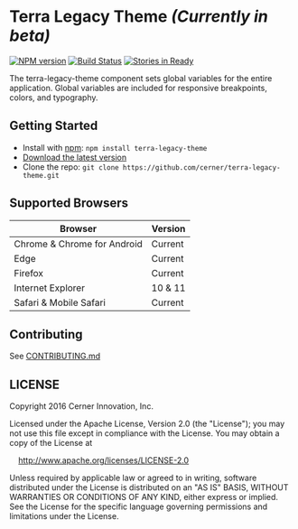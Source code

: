 # Terra Legacy Theme _(Currently in beta)_

[![NPM version](http://img.shields.io/npm/v/terra-legacy-theme.svg)](https://www.npmjs.org/package/terra-legacy-theme)
[![Build Status](https://travis-ci.org/cerner/terra-legacy-theme.svg?branch=master)](https://travis-ci.org/cerner/terra-legacy-theme)
[![Stories in Ready](https://badge.waffle.io/cerner/terra-ui.com.svg?label=ready&title=Ready)](http://waffle.io/cerner/terra-ui.com)

The terra-legacy-theme component sets global variables for the entire application.
Global variables are included for responsive breakpoints, colors, and typography.

## Getting Started
- Install with [npm](https://www.npmjs.com): `npm install terra-legacy-theme`
- [Download the latest version](https://github.com/cerner/terra-legacy-theme/archive/master.zip)
- Clone the repo: `git clone https://github.com/cerner/terra-legacy-theme.git`

## Supported Browsers
| Browser                     | Version |
|-----------------------------|---------|
| Chrome & Chrome for Android | Current |
| Edge                        | Current |
| Firefox                     | Current |
| Internet Explorer           | 10 & 11 |
| Safari & Mobile Safari      | Current |

## Contributing

See [CONTRIBUTING.md](CONTRIBUTING.md)

## LICENSE

Copyright 2016 Cerner Innovation, Inc.

Licensed under the Apache License, Version 2.0 (the "License"); you may not use this file except in compliance with the License. You may obtain a copy of the License at

&nbsp;&nbsp;&nbsp;&nbsp;http://www.apache.org/licenses/LICENSE-2.0

Unless required by applicable law or agreed to in writing, software distributed under the License is distributed on an "AS IS" BASIS, WITHOUT WARRANTIES OR CONDITIONS OF ANY KIND, either express or implied. See the License for the specific language governing permissions and limitations under the License.
